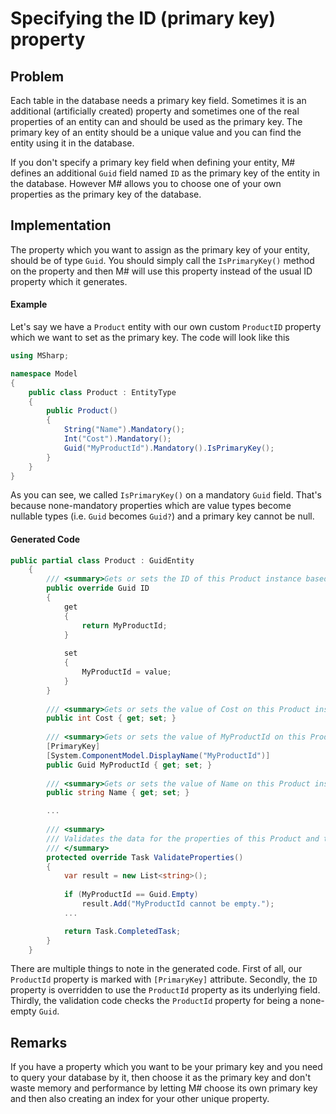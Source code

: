 # Specifying the ID (primary key) property

## Problem

Each table in the database needs a primary key field.
Sometimes it is an additional (artificially created) property and sometimes one of the real properties of an entity can and should be used as the primary key.
The primary key of an entity should be a unique value and you can find the entity using it in the database.

If you don't specify a primary key field when defining your entity, M# defines an additional `Guid` field named `ID` as the primary key of the entity in the database.
However M# allows you to choose one of your own properties as the primary key of the database.

## Implementation

The property which you want to assign as the primary key of your entity, should be of type `Guid`.
You should simply call the `IsPrimaryKey()` method on the property and then M# will use this property instead of the usual ID property which it generates.

#### Example

Let's say we have a `Product` entity with our own custom `ProductID` property which we want to set as the primary key.
The code will look like this

```csharp
using MSharp;

namespace Model
{
    public class Product : EntityType
    {
        public Product()
        {
            String("Name").Mandatory();
            Int("Cost").Mandatory();
            Guid("MyProductId").Mandatory().IsPrimaryKey();
        }
    }
}

```

As you can see, we called `IsPrimaryKey()` on a mandatory `Guid` field.
That's because none-mandatory properties which are value types become nullable types (i.e. `Guid` becomes `Guid?`) and a primary key cannot be null.

#### Generated Code

```csharp
public partial class Product : GuidEntity
    {
        /// <summary>Gets or sets the ID of this Product instance based on its MyProductId property.</summary>
        public override Guid ID
        {
            get
            {
                return MyProductId;
            }
            
            set
            {
                MyProductId = value;
            }
        }
        
        /// <summary>Gets or sets the value of Cost on this Product instance.</summary>
        public int Cost { get; set; }
        
        /// <summary>Gets or sets the value of MyProductId on this Product instance.</summary>
        [PrimaryKey]
        [System.ComponentModel.DisplayName("MyProductId")]
        public Guid MyProductId { get; set; }
        
        /// <summary>Gets or sets the value of Name on this Product instance.</summary>
        public string Name { get; set; }

		...
        
        /// <summary>
        /// Validates the data for the properties of this Product and throws a ValidationException if an error is detected.<para/>
        /// </summary>
        protected override Task ValidateProperties()
        {
            var result = new List<string>();
            
            if (MyProductId == Guid.Empty)
                result.Add("MyProductId cannot be empty.");
            ...

            return Task.CompletedTask;
        }
    }
```

There are multiple things to note in the generated code.
First of all, our `ProductId` property is marked with `[PrimaryKey]` attribute.
Secondly, the `ID` property is overridden to use the `ProductId` property as its underlying field.
Thirdly, the validation code checks the `ProductId` property for being a none-empty `Guid`.

## Remarks

If you have a property which you want to be your primary key and you need to query your database by it, then choose it as the primary key and don't waste memory and performance by letting M# choose its own primary key and then also creating an index for your other unique property.